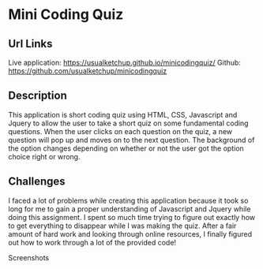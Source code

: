 # Mini Coding Quiz

## Url Links
Live application:  https://usualketchup.github.io/minicodingquiz/
Github:  https://github.com/usualketchup/minicodingquiz

## Description
This application is short coding quiz using HTML, CSS, Javascript and Jquery to allow the user to take a short quiz on some fundamental coding questions.
When the user clicks on each question on the quiz, a new question will pop up and moves on to the next question. The background of the option changes depending on whether or not the user got the option choice right or wrong.

## Challenges
I faced a lot of problems while creating this application because it took so long for me to gain a proper understanding of Javascript and Jquery while doing this assignment. I spent so much time trying to figure out exactly how to get everything to disappear while I was making the quiz. After a fair amount of hard work and looking through online resources, I finally figured out how to work through a lot of the provided code!

Screenshots
